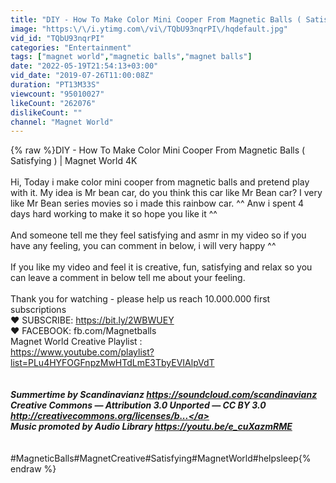 ```yaml
---
title: "DIY - How To Make Color Mini Cooper From Magnetic Balls ( Satisfying ) | Magnet World 4K"
image: "https:\/\/i.ytimg.com\/vi\/TQbU93nqrPI\/hqdefault.jpg"
vid_id: "TQbU93nqrPI"
categories: "Entertainment"
tags: ["magnet world","magnetic balls","magnet balls"]
date: "2022-05-19T21:54:13+03:00"
vid_date: "2019-07-26T11:00:08Z"
duration: "PT13M33S"
viewcount: "95010027"
likeCount: "262076"
dislikeCount: ""
channel: "Magnet World"
---
```

{% raw %}DIY - How To Make Color Mini Cooper From Magnetic Balls ( Satisfying ) | Magnet World 4K<br /><br />Hi, Today i make color mini cooper from magnetic balls and pretend play with it. My idea is Mr bean car, do you think this car like Mr Bean car? I very like Mr Bean series movies so i made this rainbow car.  ^^ Anw i spent 4 days hard working to make it so hope you like it ^^<br /><br />And someone tell me they feel satisfying and asmr in my video so if you have any feeling, you can comment in below, i will very happy ^^<br /><br />If you like my video and feel it is creative, fun, satisfying and relax so you can leave a comment in below tell me about your feeling.<br /><br />Thank you for watching - please help us reach 10.000.000 first subscriptions<br />♥ SUBSCRIBE: <a rel="nofollow" target="blank" href="https://bit.ly/2WBWUEY">https://bit.ly/2WBWUEY</a><br />♥ FACEBOOK: fb.com/Magnetballs<br />Magnet World Creative Playlist :<br /><a rel="nofollow" target="blank" href="https://www.youtube.com/playlist?list=PLu4HYFOGFnpzMwHTdLmE3TbyEVIAlpVdT">https://www.youtube.com/playlist?list=PLu4HYFOGFnpzMwHTdLmE3TbyEVIAlpVdT</a><br /><br />***<br />Summertime by Scandinavianz <a rel="nofollow" target="blank" href="https://soundcloud.com/scandinavianz">https://soundcloud.com/scandinavianz</a><br />Creative Commons — Attribution 3.0 Unported  — CC BY 3.0 <br /><a rel="nofollow" target="blank" href="http://creativecommons.org/licenses/b...">http://creativecommons.org/licenses/b...</a><br />Music promoted by Audio Library <a rel="nofollow" target="blank" href="https://youtu.be/e_cuXazmRME">https://youtu.be/e_cuXazmRME</a><br />***<br /><br />#MagneticBalls#MagnetCreative#Satisfying#MagnetWorld#helpsleep{% endraw %}
